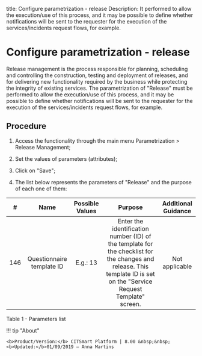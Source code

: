 title: Configure parametrization - release
Description:  It performed to allow the execution/use of this process, and it may be possible to define whether notifications will be sent to the requester for the execution of the services/incidents request flows, for example.
# Configure parametrization - release


Release management is the process responsible for planning, scheduling and
controlling the construction, testing and deployment of releases, and for
delivering new functionality required by the business while protecting the
integrity of existing services. The parametrization of "Release" must be
performed to allow the execution/use of this process, and it may be possible to
define whether notifications will be sent to the requester for the execution of
the services/incidents request flows, for example.

Procedure
---------

1.  Access the functionality through the main menu Parametrization \> Release
    Management;

2.  Set the values of parameters (attributes);

3.  Click on "Save";

4.  The list below represents the parameters of "Release" and the purpose of
    each one of them:

|  #  |                                Name                                | Possible Values |                                                                                Purpose                                                                                | Additional Guidance |
|:---:|:------------------------------------------------------------------:|:---------------:|:---------------------------------------------------------------------------------------------------------------------------------------------------------------------:|:-------------------:|
| 146 |                      Questionnaire template ID                     |     E.g.: 13    | Enter the identification number (ID) of the template for the checklist for the changes and release. This template ID is set on the "Service Request Template" screen. |    Not applicable   |

Table 1 - Parameters list

!!! tip "About"

    <b>Product/Version:</b> CITSmart Platform | 8.00 &nbsp;&nbsp;
    <b>Updated:</b>01/09/2019 – Anna Martins

